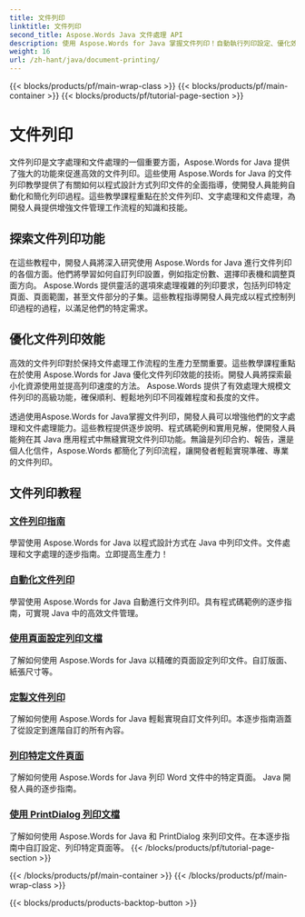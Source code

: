 ```yaml
---
title: 文件列印
linktitle: 文件列印
second_title: Aspose.Words Java 文件處理 API
description: 使用 Aspose.Words for Java 掌握文件列印！自動執行列印設定、優化效能並輕鬆實現專業效果。
weight: 16
url: /zh-hant/java/document-printing/
---
```


{{< blocks/products/pf/main-wrap-class >}}
{{< blocks/products/pf/main-container >}}
{{< blocks/products/pf/tutorial-page-section >}}

# 文件列印


文件列印是文字處理和文件處理的一個重要方面，Aspose.Words for Java 提供了強大的功能來促進高效的文件列印。這些使用 Aspose.Words for Java 的文件列印教學提供了有關如何以程式設計方式列印文件的全面指導，使開發人員能夠自動化和簡化列印過程。這些教學課程重點在於文件列印、文字處理和文件處理，為開發人員提供增強文件管理工作流程的知識和技能。

## 探索文件列印功能

在這些教程中，開發人員將深入研究使用 Aspose.Words for Java 進行文件列印的各個方面。他們將學習如何自訂列印設置，例如指定份數、選擇印表機和調整頁面方向。 Aspose.Words 提供靈活的選項來處理複雜的列印要求，包括列印特定頁面、頁面範圍，甚至文件部分的子集。這些教程指導開發人員完成以程式控制列印過程的過程，以滿足他們的特定需求。

## 優化文件列印效能

高效的文件列印對於保持文件處理工作流程的生產力至關重要。這些教學課程重點在於使用 Aspose.Words for Java 優化文件列印效能的技術。開發人員將探索最小化資源使用並提高列印速度的方法。 Aspose.Words 提供了有效處理大規模文件列印的高級功能，確保順利、輕鬆地列印不同複雜程度和長度的文件。

透過使用Aspose.Words for Java掌握文件列印，開發人員可以增強他們的文字處理和文件處理能力。這些教程提供逐步說明、程式碼範例和實用見解，使開發人員能夠在其 Java 應用程式中無縫實現文件列印功能。無論是列印合約、報告，還是個人化信件，Aspose.Words 都簡化了列印流程，讓開發者輕鬆實現準確、專業的文件列印。

## 文件列印教程

### [文件列印指南](./guide-to-document-printing/)
學習使用 Aspose.Words for Java 以程式設計方式在 Java 中列印文件。文件處理和文字處理的逐步指南。立即提高生產力！
### [自動化文件列印](./automating-document-printing/)
學習使用 Aspose.Words for Java 自動進行文件列印。具有程式碼範例的逐步指南，可實現 Java 中的高效文件管理。
### [使用頁面設定列印文檔](./printing-documents-page-setup/)
了解如何使用 Aspose.Words for Java 以精確的頁面設定列印文件。自訂版面、紙張尺寸等。
### [定製文件列印](./customized-document-printing/)
了解如何使用 Aspose.Words for Java 輕鬆實現自訂文件列印。本逐步指南涵蓋了從設定到進階自訂的所有內容。
### [列印特定文件頁面](./printing-specific-document-pages/)
了解如何使用 Aspose.Words for Java 列印 Word 文件中的特定頁面。 Java 開發人員的逐步指南。
### [使用 PrintDialog 列印文檔](./print-document-printdialog/)
了解如何使用 Aspose.Words for Java 和 PrintDialog 來列印文件。在本逐步指南中自訂設定、列印特定頁面等。
{{< /blocks/products/pf/tutorial-page-section >}}

{{< /blocks/products/pf/main-container >}}
{{< /blocks/products/pf/main-wrap-class >}}

{{< blocks/products/products-backtop-button >}}
